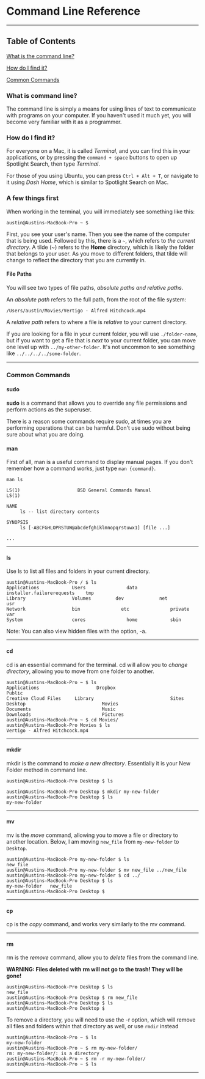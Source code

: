 # Command Line Reference  

---

## Table of Contents

[What is the command line?](#what-is-commandline)

[How do I find it?](#how-to-find)

[Common Commands](#common-commands)

<a name="what-is-commandline"></a>
### What is command line?

The command line is simply a means for using lines of text to communicate with programs on your computer. If you haven't used it much yet, you will become very familiar with it as a programmer.

<a name="how-to-find"></a>
### How do I find it?

For everyone on a Mac, it is called *Terminal*, and you can find this in your applications, or by pressing the `command + space` buttons to open up Spotlight Search, then type *Terminal*.

For those of you using Ubuntu, you can press `Ctrl + Alt + T`, or navigate to it using *Dash Home*, which is similar to Spotlight Search on Mac.

### A few things first

When working in the terminal, you will immediately see something like this:

```
austin@Austins-MacBook-Pro ~ $
```

First, you see your user's name. Then you see the name of the computer that is being used. Followed by this, there is a `~`, which refers to *the current directory*. A tilde (~) refers to the **Home** directory, which is likely the folder that belongs to your user. As you move to different folders, that tilde will change to reflect the directory that you are currently in.

#### File Paths

You will see two types of file paths, *absolute paths and relative paths.*

An *absolute path* refers to the full path, from the root of the file system:

```
/Users/austin/Movies/Vertigo - Alfred Hitchcock.mp4
```

A *relative path* refers to where a file is *relative* to your current directory.

If you are looking for a file in your current folder, you will use `./folder-name`, but if you want to get a file that is *next* to your current folder, you can move one level up with `../my-other-folder`. It's not uncommon to see something like `../../../../some-folder`.

---

<a name="common-commands"></a>
### Common Commands

#### sudo

**sudo** is a command that allows you to override any file permissions and perform actions as the superuser.

There is a reason some commands require sudo, at times you are performing operations that can be harmful. Don't use sudo without being sure about what you are doing.

#### man

First of all, man is a useful command to display manual pages. If you don't remember how a command works, just type `man {command}`.

```
man ls

LS(1)                     BSD General Commands Manual                    LS(1)

NAME
     ls -- list directory contents

SYNOPSIS
     ls [-ABCFGHLOPRSTUW@abcdefghiklmnopqrstuwx1] [file ...]

...
```

---

#### ls
Use ls to list all files and folders in your current directory.

```
austin@Austins-MacBook-Pro / $ ls
Applications			Users				data			installer.failurerequests	 tmp
Library				    Volumes			dev				net				                 usr
Network				    bin				  etc				private				             var
System				    cores				home			sbin
```
Note: You can also view hidden files with the option, -a.

---

#### cd
cd is an essential command for the terminal. cd will allow you to *change directory*, allowing you to move from one folder to another.

```
austin@Austins-MacBook-Pro ~ $ ls
Applications					 Dropbox							Public
Creative Cloud Files	 Library							Sites
Desktop							   Movies							  
Documents						   Music							
Downloads						   Pictures
austin@Austins-MacBook-Pro ~ $ cd Movies/
austin@Austins-MacBook-Pro Movies $ ls
Vertigo - Alfred Hitchcock.mp4
```
---
#### mkdir
mkdir is the command to *make a new directory*. Essentially it is your New Folder method in command line.

```
austin@Austins-MacBook-Pro Desktop $ ls

austin@Austins-MacBook-Pro Desktop $ mkdir my-new-folder
austin@Austins-MacBook-Pro Desktop $ ls
my-new-folder
```
---
#### mv

mv is the *move* command, allowing you to move a file or directory to another location. Below, I am moving `new_file` from `my-new-folder` to `Desktop`.

```
austin@Austins-MacBook-Pro my-new-folder $ ls
new_file
austin@Austins-MacBook-Pro my-new-folder $ mv new_file ../new_file
austin@Austins-MacBook-Pro my-new-folder $ cd ../
austin@Austins-MacBook-Pro Desktop $ ls
my-new-folder	new_file
austin@Austins-MacBook-Pro Desktop $
```
---

#### cp
cp is the *copy* command, and works very similarly to the mv command.

---

#### rm

rm is the *remove* command, allow you to *delete* files from the command line.

**WARNING: Files deleted with rm will not go to the trash! They will be gone!**

```
austin@Austins-MacBook-Pro Desktop $ ls
new_file
austin@Austins-MacBook-Pro Desktop $ rm new_file
austin@Austins-MacBook-Pro Desktop $ ls
austin@Austins-MacBook-Pro Desktop $
```

To remove a directory, you will need to use the -r option, which will remove all files and folders within that directory as well, or use `rmdir` instead

```
austin@Austins-MacBook-Pro ~ $ ls
my-new-folder
austin@Austins-MacBook-Pro ~ $ rm my-new-folder/
rm: my-new-folder/: is a directory
austin@Austins-MacBook-Pro ~ $ rm -r my-new-folder/
austin@Austins-MacBook-Pro ~ $ ls
```

---
